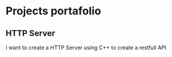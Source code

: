 # Projects portafolio

## HTTP Server

I want to create a HTTP Server using C++ to create a restfull API